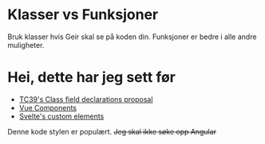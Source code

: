 # Klasser vs Funksjoner

Bruk klasser hvis Geir skal se på koden din. Funksjoner er bedre i alle andre
muligheter.

# Hei, dette har jeg sett før

- [TC39's Class field declarations proposal](https://github.com/tc39/proposal-class-fields)
- [Vue Components](https://vuejs.org/v2/guide/#Composing-with-Components)
- [Svelte's custom elements](https://svelte.dev/docs#Custom_element_API)

Denne kode stylen er populært. ~~Jeg skal ikke søke opp Angular~~
